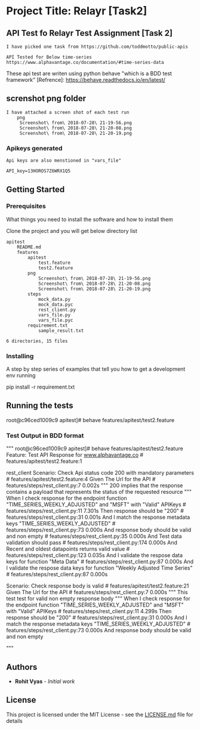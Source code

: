 
#  Project Title: Relayr [Task2]

## API Test fo Relayr Test Assignment [Task 2]

 	I have picked one task from https://github.com/toddmotto/public-apis

	API Tested for Below time-series
	https://www.alphavantage.co/documentation/#time-series-data

These api test are writen using python behave "which is a BDD test framework"
[Refrence]: https://behave.readthedocs.io/en/latest/


## screnshot png folder
	I have attached a screen shot of each test run 
        png
         Screenshot\ from\ 2018-07-28\ 21-19-56.png
         Screenshot\ from\ 2018-07-28\ 21-20-08.png
         Screenshot\ from\ 2018-07-28\ 21-20-19.png


### Apikeys generated
	
	Api keys are also menstioned in "vars_file"
 
	API_key=13HOROS7Z6WRX1Q5

## Getting Started
	

### Prerequisites

What things you need to install the software and how to install them

Clone the project and you will get below directory list

 	apitest
     	README.md
     	features
     		apitest
     			test.feature
     			test2.feature
     		png
     			Screenshot\ from\ 2018-07-28\ 21-19-56.png
     			Screenshot\ from\ 2018-07-28\ 21-20-08.png
     			Screenshot\ from\ 2018-07-28\ 21-20-19.png
     		steps
    			mock_data.py
    			mock_data.pyc
    			rest_client.py
    			vars_file.py
    			vars_file.pyc
   			requirement.txt
    			sample_result.txt

	6 directories, 15 files


### Installing

A step by step series of examples that tell you how to get a development env running


pip install -r requirement.txt

## Running the tests

root@c96ced1009c9 apitest]# behave features/apitest/test2.feature



### Test Output in BDD format 
"""
root@c96ced1009c9 apitest]# behave features/apitest/test2.feature 
Feature: Test API Response for www.alphavantage.co # features/apitest/test2.feature:1

  rest_client
  Scenario: Check Api status code 200 with mandatory parameters                                                   # features/apitest/test2.feature:4
    Given The Url for the API                                                                                     # features/steps/rest_client.py:7 0.002s
      """
      200 implies that the response contains a payload that represents the status of the requested resource
      """
    When I check response for the endpoint function "TIME_SERIES_WEEKLY_ADJUSTED" and "MSFT" with "Valid" APIKeys # features/steps/rest_client.py:11 7.301s
    Then response should be "200"                                                                                 # features/steps/rest_client.py:31 0.001s
    And I match the response metadata keys "TIME_SERIES_WEEKLY_ADJUSTED"                                          # features/steps/rest_client.py:73 0.000s
    And response body should be valid and non empty                                                               # features/steps/rest_client.py:35 0.000s
    And Test data validation should pass                                                                          # features/steps/rest_client.py:174 0.000s
    And Recent and oldest datapoints returns valid value                                                          # features/steps/rest_client.py:123 0.035s
    And I validate the respose data keys for function "Meta Data"                                                 # features/steps/rest_client.py:87 0.000s
    And I validate the respose data keys for function "Weekly Adjusted Time Series"                               # features/steps/rest_client.py:87 0.000s

  Scenario: Check response body is valid                                                                          # features/apitest/test2.feature:21
    Given The Url for the API                                                                                     # features/steps/rest_client.py:7 0.000s
      """
      This test test for valid non empty response body
      """
    When I check response for the endpoint function "TIME_SERIES_WEEKLY_ADJUSTED" and "MSFT" with "Valid" APIKeys # features/steps/rest_client.py:11 4.299s
    Then response should be "200"                                                                                 # features/steps/rest_client.py:31 0.000s
    And I match the response metadata keys "TIME_SERIES_WEEKLY_ADJUSTED"                                          # features/steps/rest_client.py:73 0.000s
    And response body should be valid and non empty                                

"""
## Authors

* **Rohit Vyas** - *Initial work*


## License

This project is licensed under the MIT License - see the [LICENSE.md](LICENSE.md) file for details

